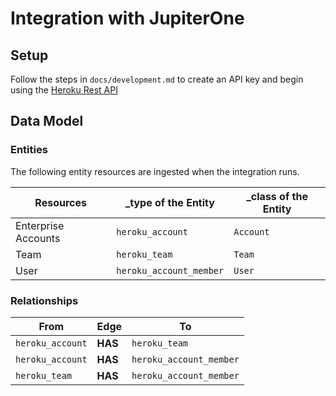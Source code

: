 # Integration with JupiterOne

## Setup

Follow the steps in `docs/development.md` to create an API key and begin using
the
[Heroku Rest API](https://devcenter.heroku.com/articles/platform-api-reference)

## Data Model

### Entities

The following entity resources are ingested when the integration runs.

| Resources           | \_type of the Entity    | \_class of the Entity |
| ------------------- | ----------------------- | --------------------- |
| Enterprise Accounts | `heroku_account`        | `Account`             |
| Team                | `heroku_team`           | `Team`                |
| User                | `heroku_account_member` | `User`                |

### Relationships

| From             | Edge    | To                      |
| ---------------- | ------- | ----------------------- |
| `heroku_account` | **HAS** | `heroku_team`           |
| `heroku_account` | **HAS** | `heroku_account_member` |
| `heroku_team`    | **HAS** | `heroku_account_member` |

